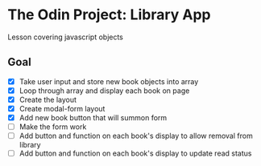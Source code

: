 # The Odin Project: Library App
Lesson covering javascript objects

## Goal
- [x] Take user input and store new book objects into array
- [x] Loop through array and display each book on page
- [x] Create the layout
- [x] Create modal-form layout
- [x] Add new book button that will summon form
- [ ] Make the form work
- [ ] Add button and function on each book's display to allow removal from library
- [ ] Add button and function on each book's display to update read status